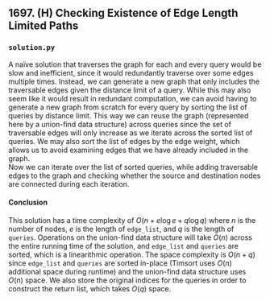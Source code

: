 ## 1697. (H) Checking Existence of Edge Length Limited Paths

### `solution.py`
A naïve solution that traverses the graph for each and every query would be slow and inefficient, since it would redundantly traverse over some edges multiple times. Instead, we can generate a new graph that only includes the traversable edges given the distance limit of a query. While this may also seem like it would result in redundant computation, we can avoid having to generate a new graph from scratch for every query by sorting the list of queries by distance limit. This way we can reuse the graph (represented here by a union-find data structure) across queries since the set of traversable edges will only increase as we iterate across the sorted list of queries. We may also sort the list of edges by the edge weight, which allows us to avoid examining edges that we have already included in the graph.  
Now we can iterate over the list of sorted queries, while adding traversable edges to the graph and checking whether the source and destination nodes are connected during each iteration.  

#### Conclusion
This solution has a time complexity of $O(n + e\log e + q\log q)$ where $n$ is the number of nodes, $e$ is the length of `edge_list`, and $q$ is the length of `queries`. Operations on the union-find data structure will take $O(n)$ across the entire running time of the solution, and `edge_list` and `queries` are sorted, which is a linearithmic operation. The space complexity is $O(n+q)$ since `edge_list` and `queries` are sorted in-place (Timsort uses $O(n)$ additional space during runtime) and the union-find data structure uses $O(n)$ space. We also store the original indices for the queries in order to construct the return list, which takes $O(q)$ space.  
  

